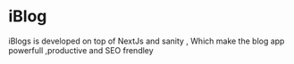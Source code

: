 # iBlog
iBlogs is developed on top of NextJs and sanity , Which make the blog app powerfull ,productive and SEO frendley
